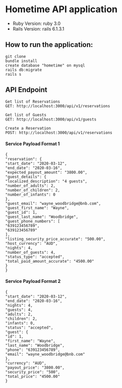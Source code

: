 # Hometime API application
- Ruby Version: ruby 3.0
- Rails Version: rails 6.1.3.1

## How to run the application:
```
git clone
bundle install
create database "hometime" on mysql
rails db:migrate
rails s
```

## API Endpoint
```
Get list of Reservations
GET: http://localhost:3000/api/v1/reservations

Get list of Guests
GET: http://localhost:3000/api/v1/guests

Create a Reservation
POST: http://localhost:3000/api/v1/reservations
```


#### Service Payload Format 1
```
{
"reservation": {
"start_date": "2020-03-12",
"end_date": "2020-03-16",
"expected_payout_amount": "3800.00",
"guest_details": {
"localized_description": "4 guests",
"number_of_adults": 2,
"number_of_children": 2,
"number_of_infants": 0
},
"guest_email": "wayne_woodbridge@bnb.com",
"guest_first_name": "Wayne",
"guest_id": 1,
"guest_last_name": "Woodbridge",
"guest_phone_numbers": [
"639123456789",
"639123456789"
],
"listing_security_price_accurate": "500.00",
"host_currency": "AUD",
"nights": 4,
"number_of_guests": 4,
"status_type": "accepted",
"total_paid_amount_accurate": "4500.00"
}
}
```
#### Service Payload Format 2
```
{
"start_date": "2020-03-12",
"end_date": "2020-03-16",
"nights": 4,
"guests": 4,
"adults": 2,
"children": 2,
"infants": 0,
"status": "accepted",
"guest": {
"id": 1,
"first_name": "Wayne",
"last_name": "Woodbridge",
"phone": "639123456789",
"email": "wayne_woodbridge@bnb.com"
},
"currency": "AUD",
"payout_price": "3800.00",
"security_price": "500",
"total_price": "4500.00"
}
```

